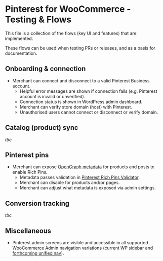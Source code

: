 # Pinterest for WooCommerce - Testing & Flows

This file is a collection of the flows (key UI and features) that are implemented. 

These flows can be used when testing PRs or releases, and as a basis for documentation.

## Onboarding & connection

- Merchant can connect and disconnect to a valid Pinterest Business account.
	- Helpful error messages are shown if connection fails (e.g. Pinterest account is invalid or unverified).
	- Connection status is shown in WordPress admin dashboard.
	- Merchant can verify store domain (host) with Pinterest.
	- Unauthorised users cannot connect or disconnect or verify domain.

## Catalog (product) sync

_tbc_

## Pinterest pins

- Merchant can expose [OpenGraph metadata](https://ogp.me/) for products and posts to enable Rich Pins.
	- Metadata passes validation in [Pinterest Rich Pins Validator](https://developers.pinterest.com/tools/url-debugger/).
	- Merchant can disable for products and/or pages.
	- Merchant can adjust what metadata is exposed via admin settings.

## Conversion tracking

_tbc_


## Miscellaneous

- Pinterest admin screens are visible and accessible in all supported WooCommerce Admin navigation variations (current WP sidebar and [forthcoming unified nav](https://developer.woocommerce.com/2021/01/15/call-to-action-create-access-for-your-extension-in-the-new-woocommerce-navigation/)).
